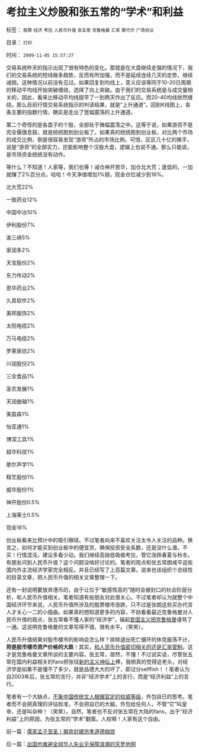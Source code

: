 # 考拉主义炒股和张五常的“学术”和利益

标签： `股票` `经济` `考拉` `人民币升值` `张五常` `克鲁格曼` `汇率` `蒙代尔` `广场协议` 

目录： `打印`

时间： `2009-11-05 15:57:27`

交易系统昨天的指示出现了很有特色的变化。那就是在大盘继续走强的情况下，我们的交易系统的短线做多趋势，反而有所加强，而不是延续连续几天的走势，继续减弱。这种情况以前没有见过。如果回复到均线上，意义应该等同于10-20日周期的移动平均线开始突破缠绕，选择了向上突破。由于我们的交易系统是与成交量相关的，因此，看来比移动平均线提早了一到两天作出了反应。而20-40均线依然缠绕。那么目前行情交易系统指示的判读结果，就是“上升通道”。回到K线图上，各条主要的指数行情，确实是走出了宽幅震荡的上升通道。

第二个奇怪的是各盘子的个股，全部处于微幅震荡之中。这等于说，如果游资不是完全偃旗息鼓，就是统统跑到创业板了。如果真的统统跑到创业板，对比两个市场的成交比例，倒是很容易发现“游资”所占的市场比例。可惜，区区几十亿的换手，说是“游资”的全部实力，还能影响整个汉股大盘，逻辑上也说不通。那么只能说，是市场资金统统没有动作。

等什么？不知道！人家等，我们也等！减仓神开恩华，加仓北大荒；逢低的，一加就赚了2%百分点。哈哈！今天净值增加1%弱，现金仓位减少到16%。

北大荒22%

一致药业12%

中国中冶10%

伊利股份7%

渝三峡5%

家润多2%

天宝股份2%

东力传动2%

恩华药业2%

久其软件2%

美邦服饰2%

太阳电缆2%

万马电缆2%

罗莱家纺2%

川润股份2%

三全食品1%

圣农发展1%

天润曲轴1%

美盈森1%

怡亚通1%

博深工具1%

超华科技1%

歌尔声学1%

精艺股份1%

威华股份1%

神开股份0.5%

上海莱士0.5%

现金16%

创业板看来比预计中的吸引眼球。不过笔者向来不喜欢关注太令人关注的品种。换言之，如何才能买到创业板中的便宜货，确保投资安全系数，还是没什么谱。不买！行情混沌，建议多看少动。我们继续高抛低吸做考拉，管它涨跌春夏与秋冬。有朋友问到人民币升值？这个问题没啥好讨论的。笔者的观点和张五常朗咸平这些国内外主流经济学家完全相反。并且已经写了上百篇文章。说来也该组织个总结性的目录文章，把人民币升值的相关文章整理一下。

还有一封说明要放弃港币的，由于让位于“敏感性高的”随时会被封口的社会阶层分析，和人民币升值相关。笔者知道有些朋友对此很关心。不过笔者却认为就整个中国经济环节来说，人民币升值所涉及的股票楼市涨跌，只不过是张朗这些买办代言人才关心一二的小插曲。如果真的想知道更多的内容，不妨看看最近克鲁格曼对人民币升值的观点，张五常看不懂人家的“经济学”，操起[爱国主义把克鲁格曼](../../../2008/4/10/简单说说股市中的伪爱国主义.md)谩骂了一通。这说明克鲁格曼的文章写得不错，很有水平。（笑笑）。

人民币升值结果对股市楼市的影响会怎么样？排除退出死亡循环的休克振荡不计，**将是股市楼市资产价格的大跌**！其实，[和人民币升值密切相关的还是汇率管制](../../../2009/6/10/有中国特色的蒙代尔汇率忽悠三角.md)，这才是克鲁格曼文章所谈的主要内容。张五常，居然，不懂！不过说实话，尽管张五常在国内利益相关的fans把张往[新的主义神坛上](../../../2009/10/17/新的主义又来救中国.md)捧，我倒真的觉得这老头，对经济学是如果不是懂不了多少，就是品德大大的坏了，即过分selffish！！笔者认为自2003年后，张五常的言行，并非“经济学术”上的言行，而是“经济利益”上的言行。

笔者有一个大缺点，[不象中国传统文人根据官定的权威等级](../../../2009/7/29/过分崇拜理论和哲学的社会文化必定崇拜权威.md)，外包自已的思考。笔者而不会把真理的评估标准，不会把自已的大脑，外包给任何人，不管“它”叫皇帝，还是叫杂种！（笑笑）。自然，笔者也不反对张五常在大陆的fans，出于“经济利益”上的原因，为张五常的“学术”翻案。人权嘛！人家有这个自由。



前一篇：[儒家孟子至圣！摒弃封建忠孝道德枷锁](../../../2009/11/5/儒家孟子至圣！摒弃封建忠孝道德枷锁.md)

后一篇：[出国也难避全球华人失业无保障浪潮的天罗地网](../../../2009/11/5/出国也难避全球华人失业无保障浪潮的天罗地网.md)